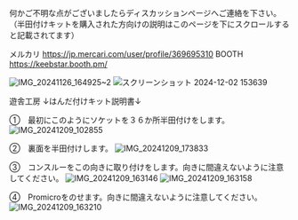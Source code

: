 何かご不明な点がございましたらディスカッションページへご連絡を下さい。
（半田付けキットを購入された方向けの説明はこのページを下にスクロールすると記載されてます）

メルカリ
https://jp.mercari.com/user/profile/369695310
BOOTH
https://keebstar.booth.pm/

![IMG_20241126_164925~2](https://github.com/user-attachments/assets/5632cf67-d56d-4b71-9493-2dadcad4d805)
![スクリーンショット 2024-12-02 153639](https://github.com/user-attachments/assets/4dbc5952-1d1d-4fa4-ae0b-3781d0204a84)


遊舎工房
↓はんだ付けキット説明書↓

①　最初にこのようにソケットを３６か所半田付けをします。
![IMG_20241209_102855](https://github.com/user-attachments/assets/fafbebf8-987d-484c-a896-178046ed2df6)

②　裏面を半田付けします。
![IMG_20241209_173833](https://github.com/user-attachments/assets/b3dca3c0-614f-410f-8e7c-453ccfd3d8d4)

③　コンスルーをこの向きに取り付けをします。向きに間違えないように注意してください。
![IMG_20241209_163146](https://github.com/user-attachments/assets/e0b658e7-a1c4-4328-8227-43ee7110092b)
![IMG_20241209_163158](https://github.com/user-attachments/assets/33a44baa-82bc-47bb-8c5a-cf6880f550dd)

④　Promicroをのせます。向きに間違えないように注意してください。
![IMG_20241209_163210](https://github.com/user-attachments/assets/db35461f-5b53-42cd-ab57-8f59db7013d9)


